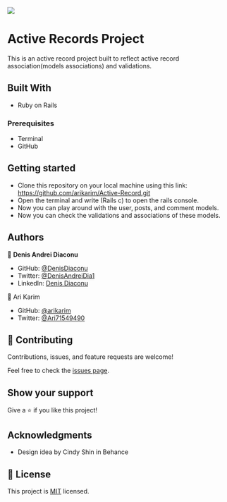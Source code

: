 ![](https://img.shields.io/badge/Microverse-blueviolet)

# Active Records Project

This is an active record project built to reflect active record association(models associations) and validations.

## Built With

- Ruby on Rails




### Prerequisites
- Terminal
- GitHub


## Getting started

- Clone this repository on your local machine using this link: https://github.com/arikarim/Active-Record.git
- Open the terminal and write (Rails c) to open the rails console.
- Now you can play around with the user, posts, and comment models.
- Now you can check the validations and associations of these models.

## Authors

👤 **Denis Andrei Diaconu**

- GitHub: [@DenisDiaconu](https://github.com/denisdiaconu)
- Twitter: [@DenisAndreiDia1](https://twitter.com/DenisAndreiDia1)
- LinkedIn: [Denis Diaconu](https://www.linkedin.com/in/denis-diaconu-1394091b7/)

👤 Ari Karim

- GitHub: [@arikarim](https://github.com/arikarim)
- Twitter: [@Ari71549490](https://twitter.com/Ari71549490)


## 🤝 Contributing

Contributions, issues, and feature requests are welcome!

Feel free to check the [issues page](issues/).

## Show your support

Give a ⭐️ if you like this project!

## Acknowledgments

- Design idea by Cindy Shin in Behance

## 📝 License

This project is [MIT](https://choosealicense.com/licenses/mit/) licensed.

